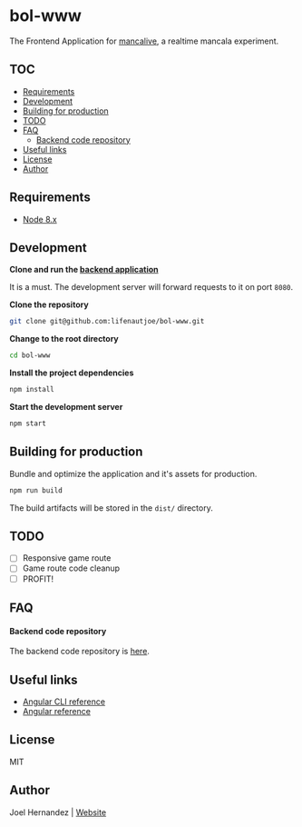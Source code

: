 # bol-www

The Frontend Application for [mancalive](https://secure-cliffs-35079.herokuapp.com/auth), a realtime mancala experiment.

## TOC
- [Requirements](#requirements)
- [Development](#development)
- [Building for production](#building-for-production)
- [TODO](#todo)
- [FAQ](#faq)
  * [Backend code repository](#backend-code-repository)
- [Useful links](#useful-links)
- [License](#license)
- [Author](#author)

## Requirements

* [Node 8.x](https://nodejs.org/en/)

## Development

**Clone and run the [backend application](https://github.com/lifenautjoe/bol)**

It is a must.
The development server will forward requests to it on port `8080`.

**Clone the repository**

```sh
git clone git@github.com:lifenautjoe/bol-www.git
```

**Change to the root directory**

```sh
cd bol-www
```

**Install the project dependencies**

```sh
npm install
```

**Start the development server**

```sh
npm start
```

## Building for production

Bundle and optimize the application and it's assets for production.

```bash
npm run build
```
The build artifacts will be stored in the `dist/` directory.

## TODO

- [ ] Responsive game route
- [ ] Game route code cleanup
- [ ] PROFIT!

## FAQ

#### Backend code repository
The backend code repository is [here](https://github.com/lifenautjoe/bol).

## Useful links

* [Angular CLI reference](https://github.com/angular/angular-cli/blob/master/README.md)
* [Angular reference](https://angular.io/docs)

## License

MIT

## Author

Joel Hernandez  | [Website](www.lifenautjoe.com)
